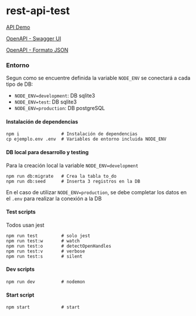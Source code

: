 
# rest-api-test

[API Demo](https://rest-api-test-01.herokuapp.com)

[OpenAPI - Swagger UI](https://rest-api-test-01.herokuapp.com/api/docs/)

[OpenAPI - Formato JSON](https://rest-api-test-01.herokuapp.com/api/docs.json)

### Entorno
Segun como se encuentre definida la variable `NODE_ENV` se conectará a cada tipo de DB:
- `NODE_ENV=development`: DB sqlite3
- `NODE_ENV=test`: DB sqlite3
- `NODE_ENV=production`: DB postgreSQL

#### Instalación de dependencias
```
npm i                # Instalación de dependencias
cp ejemplo.env .env  # Variables de entorno incluida NODE_ENV
```

#### DB local para desarrollo y testing
Para la creación local la variable `NODE_ENV=development`
```
npm run db:migrate   # Crea la tabla to_do
npm run db:seed      # Inserta 3 registros en la DB
```
En el caso de utilizar `NODE_ENV=production`, se debe completar los datos en el `.env` para realizar la conexión a la DB

#### Test scripts
Todos usan jest
```
npm run test         # solo jest
npm run test:w       # watch
npm run test:o       # detectOpenHandles
npm run test:v       # verbose
npm run test:s       # silent
```

#### Dev scripts
```
npm run dev          # nodemon
```

#### Start script
```
npm start            # start
```
